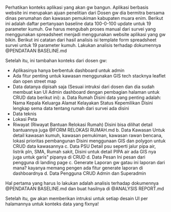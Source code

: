 Perhatikan konteks aplikasi yang akan gw bangun.
Aplikasi berbasis website ini merupakan ajuan penelitian dari Dosen gw dia bermitra bersama dinas perumahan dan kawasan pemukiman kabupaten muara enim. Berikut ini adalah daftar pertanyaan baseline data 100-0-100 update untuk 19 parameter kumuh. Gw harus mengubah proses manual dari survei yang menggunakan spreadsheet menjadi menggunakan website aplikasi yang gw bikin. Berikut ini catatan dari hasil analisis isi template form spreadsheet survei untuk 19 parameter kumuh.
Lakukan analisis terhadap dokumennya @PENDATAAN BASELINE.md

Setelah itu, ini tambahan konteks dari dosen gw:

- Aplikasinya hanya berbentuk dashboard untuk admin
- Ada fitur penting untuk kawasan menggunakan GIS tech stacknya leaflet dan open street map
- Data datanya dipisah saja (Sesuai intruksi dari dosen dan dia sudah membuat kan UI Admin dashboard dengan pembagian halaman untuk CRUD data berikut ini):
  a. Data Rumah
  Disini data yang penting adalah:
  Nama Kepala Keluarga
  Alamat
  Kelayakan
  Status Kepemilikan
  Disini lengkap sema data tentang rumah dari survei ada disini
- Data teknis
- Lokasi Peta
- Riwayat (Riwayat Bantuan Relokasi Rumah)
  Disini bisa dilihat detail bantuannya juga @FORM RELOKASI RUMAH.md
  b. Data Kawasan
  Untuk detail kawasan kumuh, kawasan pemukiman, kawasan rawan bencana, lokasi prioritas pembangunan
  Disini menggunaan GIS dan polygon untuk CRUD data kawasannya
  c. Data PSU
  Detail psu seperti jalur pipa air, listrik pln, SMA, Rumah sakit,
  Disini untuk detail PIPA air ada GIS nya juga untuk garis" pipanya di CRUD
  d. Data Pesan
  Ini pesan dari pengguna di landing page
  c. Generate Laporan
  gw gatau ini laporan dari mana? kayanya memang pengen ada fitur generate laporan di dashboardnya
  d. Data Pengguna
  CRUD Admin dan Superadmin

Hal pertama yang harus lo lakukan adalah analisis terhadap dokumennya @PENDATAAN BASELINE.md
dan buat hasilnya di @ANALYSIS REPORT.md

Setelah itu, gw akan memberikan intruksi untuk setiap desain UI per halamannya untuk konteks data yang fixnya!
